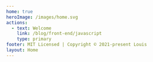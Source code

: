 ```yaml
---
home: true
heroImage: /images/home.svg
actions:
  - text: Welcome
    link: /blog/front-end/javascript
    type: primary
footer: MIT Licensed | Copyright © 2021-present Louis
layout: Home
---
```

